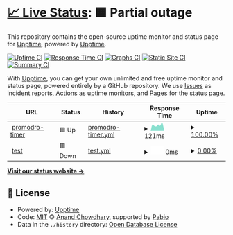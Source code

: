 # [📈 Live Status](https://demo.upptime.js.org): <!--live status--> **🟧 Partial outage**

This repository contains the open-source uptime monitor and status page for [Upptime](https://upptime.js.org), powered by [Upptime](https://github.com/upptime/upptime).

[![Uptime CI](https://github.com/ert11er/promodro-uptime/workflows/Uptime%20CI/badge.svg)](https://github.com/ert11er/promodro-uptime/actions?query=workflow%3A%22Uptime+CI%22)
[![Response Time CI](https://github.com/ert11er/promodro-uptime/workflows/Response%20Time%20CI/badge.svg)](https://github.com/ert11er/promodro-uptime/actions?query=workflow%3A%22Response+Time+CI%22)
[![Graphs CI](https://github.com/ert11er/promodro-uptime/workflows/Graphs%20CI/badge.svg)](https://github.com/ert11er/promodro-uptime/actions?query=workflow%3A%22Graphs+CI%22)
[![Static Site CI](https://github.com/ert11er/promodro-uptime/workflows/Static%20Site%20CI/badge.svg)](https://github.com/ert11er/promodro-uptime/actions?query=workflow%3A%22Static+Site+CI%22)
[![Summary CI](https://github.com/ert11er/promodro-uptime/workflows/Summary%20CI/badge.svg)](https://github.com/ert11er/promodro-uptime/actions?query=workflow%3A%22Summary+CI%22)

With [Upptime](https://upptime.js.org), you can get your own unlimited and free uptime monitor and status page, powered entirely by a GitHub repository. We use [Issues](https://github.com/upptime/upptime/issues) as incident reports, [Actions](https://github.com/ert11er/promodro-uptime/actions) as uptime monitors, and [Pages](https://demo.upptime.js.org) for the status page.

<!--start: status pages-->
<!-- This summary is generated by Upptime (https://github.com/upptime/upptime) -->
<!-- Do not edit this manually, your changes will be overwritten -->
<!-- prettier-ignore -->
| URL | Status | History | Response Time | Uptime |
| --- | ------ | ------- | ------------- | ------ |
| <img alt="" src="https://icons.duckduckgo.com/ip3/ert11er.github.io.ico" height="13"> [promodro-timer](https://ert11er.github.io/promodro/) | 🟩 Up | [promodro-timer.yml](https://github.com/ert11er/promodro-uptime/commits/HEAD/history/promodro-timer.yml) | <details><summary><img alt="Response time graph" src="./graphs/promodro-timer/response-time-week.png" height="20"> 121ms</summary><br><a href="https://ert11er.github.io/promodro-uptime/history/promodro-timer"><img alt="Response time 131" src="https://img.shields.io/endpoint?url=https%3A%2F%2Fraw.githubusercontent.com%2Fert11er%2Fpromodro-uptime%2FHEAD%2Fapi%2Fpromodro-timer%2Fresponse-time.json"></a><br><a href="https://ert11er.github.io/promodro-uptime/history/promodro-timer"><img alt="24-hour response time 60" src="https://img.shields.io/endpoint?url=https%3A%2F%2Fraw.githubusercontent.com%2Fert11er%2Fpromodro-uptime%2FHEAD%2Fapi%2Fpromodro-timer%2Fresponse-time-day.json"></a><br><a href="https://ert11er.github.io/promodro-uptime/history/promodro-timer"><img alt="7-day response time 121" src="https://img.shields.io/endpoint?url=https%3A%2F%2Fraw.githubusercontent.com%2Fert11er%2Fpromodro-uptime%2FHEAD%2Fapi%2Fpromodro-timer%2Fresponse-time-week.json"></a><br><a href="https://ert11er.github.io/promodro-uptime/history/promodro-timer"><img alt="30-day response time 120" src="https://img.shields.io/endpoint?url=https%3A%2F%2Fraw.githubusercontent.com%2Fert11er%2Fpromodro-uptime%2FHEAD%2Fapi%2Fpromodro-timer%2Fresponse-time-month.json"></a><br><a href="https://ert11er.github.io/promodro-uptime/history/promodro-timer"><img alt="1-year response time 131" src="https://img.shields.io/endpoint?url=https%3A%2F%2Fraw.githubusercontent.com%2Fert11er%2Fpromodro-uptime%2FHEAD%2Fapi%2Fpromodro-timer%2Fresponse-time-year.json"></a></details> | <details><summary><a href="https://ert11er.github.io/promodro-uptime/history/promodro-timer">100.00%</a></summary><a href="https://ert11er.github.io/promodro-uptime/history/promodro-timer"><img alt="All-time uptime 100.00%" src="https://img.shields.io/endpoint?url=https%3A%2F%2Fraw.githubusercontent.com%2Fert11er%2Fpromodro-uptime%2FHEAD%2Fapi%2Fpromodro-timer%2Fuptime.json"></a><br><a href="https://ert11er.github.io/promodro-uptime/history/promodro-timer"><img alt="24-hour uptime 100.00%" src="https://img.shields.io/endpoint?url=https%3A%2F%2Fraw.githubusercontent.com%2Fert11er%2Fpromodro-uptime%2FHEAD%2Fapi%2Fpromodro-timer%2Fuptime-day.json"></a><br><a href="https://ert11er.github.io/promodro-uptime/history/promodro-timer"><img alt="7-day uptime 100.00%" src="https://img.shields.io/endpoint?url=https%3A%2F%2Fraw.githubusercontent.com%2Fert11er%2Fpromodro-uptime%2FHEAD%2Fapi%2Fpromodro-timer%2Fuptime-week.json"></a><br><a href="https://ert11er.github.io/promodro-uptime/history/promodro-timer"><img alt="30-day uptime 100.00%" src="https://img.shields.io/endpoint?url=https%3A%2F%2Fraw.githubusercontent.com%2Fert11er%2Fpromodro-uptime%2FHEAD%2Fapi%2Fpromodro-timer%2Fuptime-month.json"></a><br><a href="https://ert11er.github.io/promodro-uptime/history/promodro-timer"><img alt="1-year uptime 100.00%" src="https://img.shields.io/endpoint?url=https%3A%2F%2Fraw.githubusercontent.com%2Fert11er%2Fpromodro-uptime%2FHEAD%2Fapi%2Fpromodro-timer%2Fuptime-year.json"></a></details>
| <img alt="" src="https://icons.duckduckgo.com/ip3/null.ico" height="13"> [test](www.jcdjdf.tr) | 🟥 Down | [test.yml](https://github.com/ert11er/promodro-uptime/commits/HEAD/history/test.yml) | <details><summary><img alt="Response time graph" src="./graphs/test/response-time-week.png" height="20"> 0ms</summary><br><a href="https://ert11er.github.io/promodro-uptime/history/test"><img alt="Response time 0" src="https://img.shields.io/endpoint?url=https%3A%2F%2Fraw.githubusercontent.com%2Fert11er%2Fpromodro-uptime%2FHEAD%2Fapi%2Ftest%2Fresponse-time.json"></a><br><a href="https://ert11er.github.io/promodro-uptime/history/test"><img alt="24-hour response time 0" src="https://img.shields.io/endpoint?url=https%3A%2F%2Fraw.githubusercontent.com%2Fert11er%2Fpromodro-uptime%2FHEAD%2Fapi%2Ftest%2Fresponse-time-day.json"></a><br><a href="https://ert11er.github.io/promodro-uptime/history/test"><img alt="7-day response time 0" src="https://img.shields.io/endpoint?url=https%3A%2F%2Fraw.githubusercontent.com%2Fert11er%2Fpromodro-uptime%2FHEAD%2Fapi%2Ftest%2Fresponse-time-week.json"></a><br><a href="https://ert11er.github.io/promodro-uptime/history/test"><img alt="30-day response time 0" src="https://img.shields.io/endpoint?url=https%3A%2F%2Fraw.githubusercontent.com%2Fert11er%2Fpromodro-uptime%2FHEAD%2Fapi%2Ftest%2Fresponse-time-month.json"></a><br><a href="https://ert11er.github.io/promodro-uptime/history/test"><img alt="1-year response time 0" src="https://img.shields.io/endpoint?url=https%3A%2F%2Fraw.githubusercontent.com%2Fert11er%2Fpromodro-uptime%2FHEAD%2Fapi%2Ftest%2Fresponse-time-year.json"></a></details> | <details><summary><a href="https://ert11er.github.io/promodro-uptime/history/test">0.00%</a></summary><a href="https://ert11er.github.io/promodro-uptime/history/test"><img alt="All-time uptime 0.00%" src="https://img.shields.io/endpoint?url=https%3A%2F%2Fraw.githubusercontent.com%2Fert11er%2Fpromodro-uptime%2FHEAD%2Fapi%2Ftest%2Fuptime.json"></a><br><a href="https://ert11er.github.io/promodro-uptime/history/test"><img alt="24-hour uptime 0.00%" src="https://img.shields.io/endpoint?url=https%3A%2F%2Fraw.githubusercontent.com%2Fert11er%2Fpromodro-uptime%2FHEAD%2Fapi%2Ftest%2Fuptime-day.json"></a><br><a href="https://ert11er.github.io/promodro-uptime/history/test"><img alt="7-day uptime 0.00%" src="https://img.shields.io/endpoint?url=https%3A%2F%2Fraw.githubusercontent.com%2Fert11er%2Fpromodro-uptime%2FHEAD%2Fapi%2Ftest%2Fuptime-week.json"></a><br><a href="https://ert11er.github.io/promodro-uptime/history/test"><img alt="30-day uptime 0.00%" src="https://img.shields.io/endpoint?url=https%3A%2F%2Fraw.githubusercontent.com%2Fert11er%2Fpromodro-uptime%2FHEAD%2Fapi%2Ftest%2Fuptime-month.json"></a><br><a href="https://ert11er.github.io/promodro-uptime/history/test"><img alt="1-year uptime 0.00%" src="https://img.shields.io/endpoint?url=https%3A%2F%2Fraw.githubusercontent.com%2Fert11er%2Fpromodro-uptime%2FHEAD%2Fapi%2Ftest%2Fuptime-year.json"></a></details>

<!--end: status pages-->

[**Visit our status website →**](https://demo.upptime.js.org)

## 📄 License

- Powered by: [Upptime](https://github.com/upptime/upptime)
- Code: [MIT](./LICENSE) © [Anand Chowdhary](https://anandchowdhary.com), supported by [Pabio](https://pabio.com)
- Data in the `./history` directory: [Open Database License](https://opendatacommons.org/licenses/odbl/1-0/)
